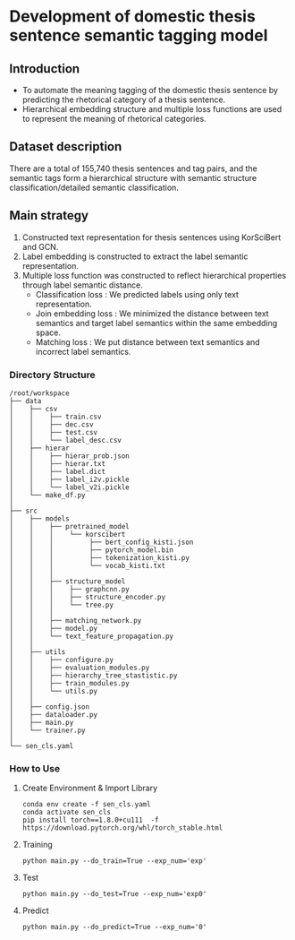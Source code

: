 # Development of domestic thesis sentence semantic tagging model
## Introduction
- To automate the meaning tagging of the domestic thesis sentence by predicting the rhetorical category of a thesis sentence.
- Hierarchical embedding structure and multiple loss functions are used to represent the meaning of rhetorical categories.
  
## Dataset description
There are a total of 155,740 thesis sentences and tag pairs, and the semantic tags form a hierarchical structure with semantic structure classification/detailed semantic classification.

## Main strategy
1. Constructed text representation for thesis sentences using KorSciBert and GCN.
2. Label embedding is constructed to extract the label semantic representation.
3. Multiple loss function was constructed to reflect hierarchical properties through label semantic distance.
   - Classification loss : We predicted labels using only text representation.
   - Join embedding loss : We minimized the distance between text semantics and target label semantics within the same embedding space.
   - Matching loss : We put distance between text semantics and incorrect label semantics.
   
### Directory Structure
```
/root/workspace
├── data
│    ├── csv
│    │    ├── train.csv
│    │    ├── dec.csv
│    │    ├── test.csv
│    │    └── label_desc.csv
│    ├── hierar
│    │    ├── hierar_prob.json
│    │    ├── hierar.txt
│    │    ├── label.dict
│    │    ├── label_i2v.pickle
│    │    └── label_v2i.pickle
│    └── make_df.py 
│
├── src
│    ├── models
│    │    ├── pretrained_model
│    │    │    └── korscibert
│    │    │         ├── bert_config_kisti.json
│    │    │         ├── pytorch_model.bin
│    │    │         ├── tokenization_kisti.py
│    │    │         └── vocab_kisti.txt
│    │    │   
│    │    ├── structure_model
│    │    │    ├── graphcnn.py
│    │    │    ├── structure_encoder.py
│    │    │    └── tree.py
│    │    │    
│    │    ├── matching_network.py
│    │    ├── model.py
│    │    └── text_feature_propagation.py
│    │   
│    ├── utils
│    │    ├── configure.py
│    │    ├── evaluation_modules.py
│    │    ├── hierarchy_tree_stastistic.py
│    │    ├── train_modules.py
│    │    └── utils.py
│    │  
│    ├── config.json
│    ├── dataloader.py
│    ├── main.py
│    └── trainer.py
│
└── sen_cls.yaml
```

### How to Use

1. Create Environment & Import Library
    ```
    conda env create -f sen_cls.yaml
    conda activate sen_cls
    pip install torch==1.8.0+cu111  -f https://download.pytorch.org/whl/torch_stable.html
    ```
2. Training
   ```
   python main.py --do_train=True --exp_num='exp'
   ```
3. Test
   ```
   python main.py --do_test=True --exp_num='exp0' 
   ```
4. Predict
   ```
   python main.py --do_predict=True --exp_num='0'  
   ```

